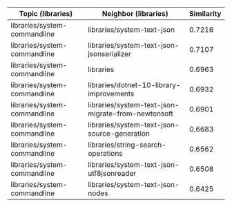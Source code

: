 | Topic (libraries) | Neighbor (libraries) | Similarity |
|-------------|-------------------|------------|
| libraries/system-commandline | libraries/system-text-json | 0.7216 |
| libraries/system-commandline | libraries/system-text-json-jsonserializer | 0.7107 |
| libraries/system-commandline | libraries | 0.6963 |
| libraries/system-commandline | libraries/dotnet-10-library-improvements | 0.6932 |
| libraries/system-commandline | libraries/system-text-json-migrate-from-newtonsoft | 0.6901 |
| libraries/system-commandline | libraries/system-text-json-source-generation | 0.6683 |
| libraries/system-commandline | libraries/string-search-operations | 0.6562 |
| libraries/system-commandline | libraries/system-text-json-utf8jsonreader | 0.6508 |
| libraries/system-commandline | libraries/system-text-json-nodes | 0.6425 |
